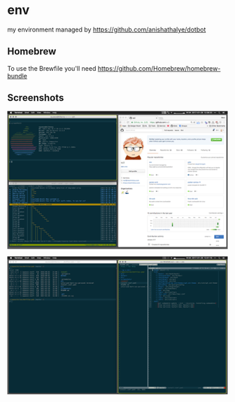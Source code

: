 # env
my environment managed by https://github.com/anishathalye/dotbot

## Homebrew
To use the Brewfile you'll need
https://github.com/Homebrew/homebrew-bundle

## Screenshots
![screenshot_1](screenshots/screenshot_1.png)

![screenshot_2](screenshots/screenshot_2.png)

